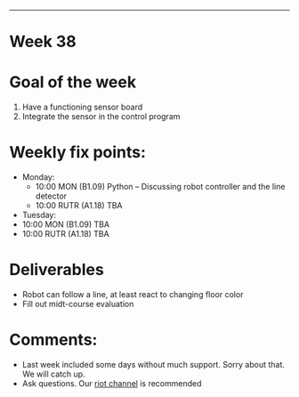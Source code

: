 ---
Week 38
=============

# Goal of the week

1. Have a functioning sensor board
2. Integrate the sensor in the control program

# Weekly fix points:

* Monday:
  * 10:00 MON (B1.09) Python – Discussing robot controller and the line detector
  *	10:00 RUTR (A1.18) TBA
*	Tuesday:
  *	10:00 MON (B1.09) TBA
  *	10:00 RUTR (A1.18) TBA

# Deliverables

* Robot can follow a line, at least react to changing floor color
* Fill out midt-course evaluation

# Comments:

* Last week included some days without much support. Sorry about that. We will catch up.
* Ask questions. Our [riot channel](https://matrix.to/#/#EAL_ITT_stud:matrix.org) is recommended

